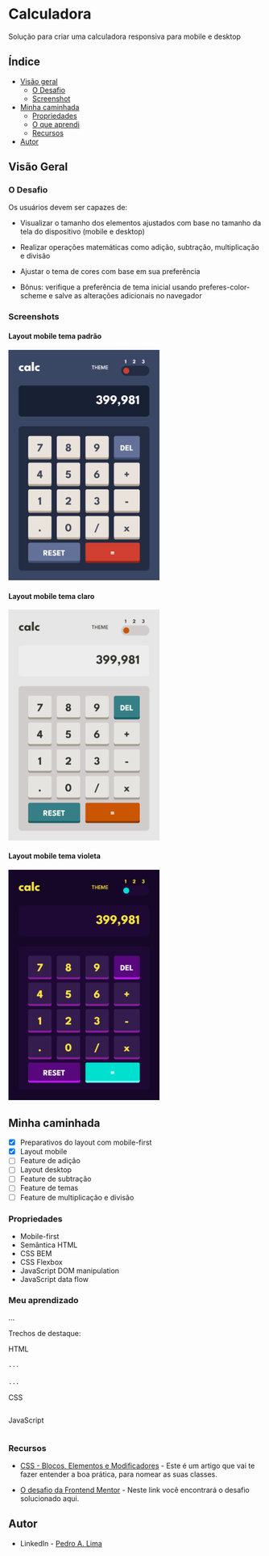 # Calculadora
Solução para criar uma calculadora responsiva para mobile e desktop

## Índice

- [Visão geral](#visao-geral)
  - [O Desafio](#o-desafio)
  - [Screenshot](#screenshot)
- [Minha caminhada](#minha-caminhada)
  - [Propriedades](#propriedades)
  - [O que aprendi](#o-que-aprendi)
  - [Recursos](#recursos)
- [Autor](#autor)

## Visão Geral

### O Desafio

Os usuários devem ser capazes de:

- Visualizar o tamanho dos elementos ajustados com base no tamanho da tela do dispositivo (mobile e desktop)

- Realizar operações matemáticas como adição, subtração, multiplicação e divisão

- Ajustar o tema de cores com base em sua preferência

- Bônus: verifique a preferência de tema inicial usando preferes-color-scheme e salve as alterações adicionais no navegador

### Screenshots

<html>
  <h4>Layout mobile tema padrão</h4>
  <img src="./assets/img/screenshot-mobile-default.png" width="300px">
  <h4>Layout mobile tema claro </h4>
  <img src="./assets/img/screenshot-mobile-light.png" width="300px">
  <h4>Layout mobile tema violeta</h4>
  <img src="./assets/img/screenshot-mobile-violet.png" width="300px">
<!--
    <h4>Layout mobile</h4>
    <img src="./assets/img/screenshot-mobile.png" width="300px">
    <h4>Layout desktop </h4>
    <img src="./assets/img/screenshot-desktop.png" width="920px">
-->
</html>

## Minha caminhada

- [x] Preparativos do layout com mobile-first 
- [x] Layout mobile
- [ ] Feature de adição
- [ ] Layout desktop
- [ ] Feature de subtração
- [ ] Feature de temas
- [ ] Feature de multiplicação e divisão

### Propriedades

- Mobile-first
- Semântica HTML
- CSS BEM
- CSS Flexbox
- JavaScript DOM manipulation
- JavaScript data flow

### Meu aprendizado
...

Trechos de destaque:

HTML
```html
...

...
```
CSS
```css

```
JavaScript
```javascript

```

### Recursos

- [CSS - Blocos, Elementos e Modificadores](https://getbem.com/introduction/) - Este é um artigo que vai te fazer entender a boa prática, para nomear as suas classes.

- [O desafio da Frontend Mentor](https://www.frontendmentor.io/challenges/calculator-app-9lteq5N29) - Neste link você encontrará o desafio solucionado aqui.

## Autor

- LinkedIn - [Pedro A. Lima](https://www.linkedin.com/in/pedrolima626/)
